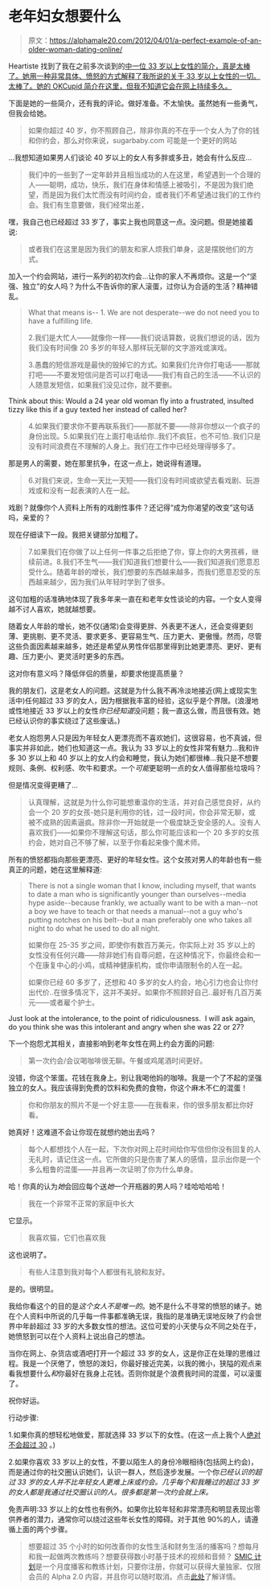 # 老年妇女想要什么

> 原文：<https://alphamale20.com/2012/04/01/a-perfect-example-of-an-older-woman-dating-online/>

Heartiste 找到了我在之前多次谈到的[中一位 33 岁以上女性的简介，真是太棒了。她用一种非常具体、愤怒的方式解释了我所说的关于 33 岁以上女性的一切。太棒了。她的 OKCupid 简介在这里，但我不知道它会在网上持续多久。](http://www.blackdragon-blog.com/2011/05/31/womens-age-differences/ "Women’s Age Ranges And Their Differences")

下面是她的一些简介，还有我的评论。做好准备。不太愉快。虽然她有一些勇气，但我会给她。

> 如果你超过 40 岁，你不照顾自己，除非你真的不在乎一个女人为了你的钱和你约会，那么对你来说，sugarbaby.com 可能是一个更好的网站

...我想知道如果男人们谈论 40 岁以上的女人有多胖或多丑，她会有什么反应...

> 我们中的一些到了一定年龄并且相当成功的人在这里，希望遇到一个合理的人——聪明，成功，快乐，我们在身体和情感上被吸引，不是因为我们绝望，而是因为我们太忙而没有时间约会，或者我们不希望通过我们的工作约会。我们有生意要做，我们经常出差，

嘿，我自己也已经超过 33 岁了，事实上我也同意这一点。没问题。但是她接着说:

> 或者我们在这里是因为我们的朋友和家人烦我们单身，这是摆脱他们的方式。

加入一个约会网站，进行一系列的初次约会...让你的家人不再烦你。这是一个“坚强、独立”的女人吗？为什么不告诉你的家人滚蛋，过你认为合适的生活？精神错乱。

> What that means is-- 1\. We are not desperate--we do not need you to have a fulfilling life.
> 
> 2.我们是大忙人——就像你一样——我们说话算数，说我们想说的话，因为我们没有时间像 20 多岁的年轻人那样玩无聊的文字游戏或演戏。
> 
> 3.愚蠢的短信游戏是最快的毁掉它的方式。如果我们允许你打电话——那就打吧——不要发短信问是否可以打电话——我们有自己的生活——不认识的人随意发短信，如果我们没见过你，就不要删。

Think about this: Would a 24 year old woman fly into a frustrated, insulted tizzy like this if a guy texted her instead of called her?

> 4.如果我们要求你不要再联系我们——那就不要——除非你想以一个疯子的身份出现。5.如果我们在上面打电话给你..我们不疯狂，也不可怕..我们只是没有时间浪费在不理解的人身上。我们在工作中已经处理得够多了。

那是男人的需要，她在那里抗争，在这一点上，她说得有道理。

> 6.对我们来说，生命一天比一天短——我们没有时间或欲望去看戏剧、玩游戏或和没有一起表演的人在一起。

戏剧？就像你个人资料上所有的戏剧性事件？还记得“成为你渴望的改变”这句话吗，亲爱的？

现在仔细读下一段。我把关键部分加粗了。

> 7.如果我们在你做了以上任何一件事之后拒绝了你，穿上你的大男孩裤，继续前进。8.我们不生气——我们知道我们想要什么——我们知道我们愿意忍受什么。随着年龄的增长，我们想要的东西越来越多，而我们愿意忍受的东西越来越少，因为我们从年轻时学到了很多。

这句加粗的话准确地体现了我多年来一直在和老年女性谈论的内容。一个女人变得越不讨人喜欢，她就越想要。

随着女人年龄的增长，她不仅(通常)会变得更胖、外表更不迷人，还会变得更刻薄、更挑剔、更不灵活、要求更多、更容易生气、压力更大、更傲慢。然而，尽管这些负面因素越来越多，她还是希望从男性伴侣那里得到比她更漂亮、更好、更有趣、压力更小、更灵活时更多的东西。

这对你有意义吗？降低伴侣的质量，却要求他提高质量？

我的朋友们，这是老女人的问题。这就是为什么我不再冷淡地接近(网上或现实生活中)任何超过 33 岁的女人，因为根据我丰富的经验，这似乎是个界限。(浪漫地或性地接近 33 岁以上的女性*你已经知道*没问题；我一直这么做，而且很有效。她已经认识你的事实绕过了这些废话。)

老女人抱怨男人只是因为年轻女人更漂亮而不喜欢她们，这很容易，也不真诚，但事实并非如此，她们也知道这一点。我认为 33 岁以上的女性非常有魅力...我和许多 30 岁以上和 40 岁以上的女人约会和睡觉，我认为她们都很棒...我只是不想要规则、条例、权利感、吹牛和要求。一个*可能*更聪明一点的女人值得那些垃圾吗？

但是情况变得更糟了...

> 认真理解，这就是为什么你可能想重温你的生活，并对自己感觉良好，从约会一个 20 岁的女孩-她只是利用你的钱，过一段时间，你会非常无聊，或被不成熟的因素逼疯。除非你一开始就是一个极度缺乏安全感的人。没有人喜欢我们——如果你不理解这句话，那么你可能应该和一个 20 多岁的女孩约会，她对自己不够了解，以至于你看起来像个魔术师。

所有的愤怒都指向那些更漂亮、更好的年轻女性。这个女孩对男人的年龄也有一些真正的问题，她在这里解释道:

> There is not a single woman that I know, including myself, that wants to date a man who is significantly younger than ourselves--media hype aside--because frankly, we actually want to be with a man--not a boy we have to teach or that needs a manual--not a guy who's putting notches on his belt--but a man preferably one who takes all night to do what he used to do all night.
> 
> 如果你在 25-35 岁之间，即使你有数百万美元，你实际上对 35 岁以上的女性没有任何兴趣——除非她们有自尊问题，在这种情况下，你最终会和一个在康复中心的小鸡，或精神健康机构，或你申请限制令的人在一起。
> 
> 如果你已经 60 多岁了，还想和 40 多岁的女人约会，地心引力也会让你付出代价..在很多情况下，这并不美好。如果你不照顾好自己..最好有几百万美元——或者雇个护士。

Just look at the intolerance, to the point of ridiculousness.  I will ask again, do you think she was this intolerant and angry when she was 22 or 27?

下一个抱怨尤其相关，直接影响到老年女性在网上约会方面的问题:

> 第一次约会/会议喝咖啡很无聊。午餐或鸡尾酒时间更好。

没错，你这个笨蛋。花钱在我身上。别让我喝他妈的咖啡。我是一个了不起的坚强独立的女人。我应该得到免费的饮料和免费的食物，你这个麻木不仁的混蛋！

> 你和你朋友的照片不是一个好主意——在我看来，你的很多朋友都比你好看。

她真好！这难道不会让你现在就想约她出去吗？

> 每个人都想找个人在一起，下次你对网上花时间给你写信但你没有回复的人无礼时，请记住这一点。它所做的只是伤害了某人的感情，显示出你是一个多么粗鲁的混蛋——并且再一次证明了你为什么单身。

哈！你真的认为*她*会回应每个送*她*一个开瓶器的男人吗？哇哈哈哈哈！

> 我在一个非常不正常的家庭中长大

它显示。

> 我喜欢猫，它们也喜欢我

这也说明了。

> 有些人注意到我对每个人都很有礼貌和友好。

是的。很明显。

我给你看这个的目的是*这个女人不是唯一的*。她不是什么不寻常的愤怒的婊子。她在个人资料中所说的几乎每一件事都准确无误，我指的是准确无误地反映了约会世界中年龄超过 33 岁的大多数女性的想法。这位可爱的小天使与众不同之处在于，她愤怒到可以在个人资料上说出自己的想法。

当你在网上、杂货店或酒吧打开一个超过 33 岁的女人，这是你正在处理的思维过程。我是一个厌倦了，愤怒的泼妇，你最好接近完美，以我的微小，狭隘的观点来看我想要什么*和*你最好在我身上花钱。否则你就是个浪费我时间的混蛋，可以滚蛋了。

祝你好运。

行动步骤:

1.如果你真的想轻松地做爱，那就选择 33 岁以下的女性。(在这一点上我个人[绝对不会超过 30](http://www.blackdragon-blog.com/2011/02/16/women-over-30-and-online-dating-yeah-i-think-ive-had-enough/ "Women Over 30 And Online Dating. Yeah…I Think I’ve Had Enough.") 。)

2.如果你喜欢 33 岁以上的女性，不要以陌生人的身份冷眼相待(包括网上约会)，而是通过你的社交圈认识她们，认识一群人，然后逐步发展。一个你*已经认识的超过 33 岁的女人并不比年轻女人更难上床或约会。几乎每个和我睡过的超过 33 岁的女人都是我通过社交圈认识的人。很多都是第一次约会就上床。*

免责声明:33 岁以上的女性也有例外。如果你比较年轻和非常漂亮和明显表现出零供养者的潜力，通常你可以绕过这些年长女性的障碍。对于其他 90%的人，请遵循上面的两个步骤。

> 想要超过 35 个小时的如何改善你的女性生活和财务生活的播客吗？想每月和我一起做两次教练吗？想要获得数小时基于技术的视频和音频？ [SMIC 计划](https://alphamale20.kartra.com/page/vIL17)是一个月度播客和教练计划，只要你注册，你就可以获得大量独家、仅限会员的 Alpha 2.0 内容，并且你可以随时取消。点击[此处](https://alphamale20.kartra.com/page/vIL17)了解详情。